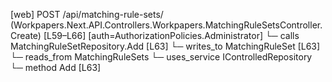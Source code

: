 [web] POST /api/matching-rule-sets/  (Workpapers.Next.API.Controllers.Workpapers.MatchingRuleSetsController.Create)  [L59–L66] [auth=AuthorizationPolicies.Administrator]
  └─ calls MatchingRuleSetRepository.Add [L63]
  └─ writes_to MatchingRuleSet [L63]
    └─ reads_from MatchingRuleSets
  └─ uses_service IControlledRepository<MatchingRuleSet>
    └─ method Add [L63]

